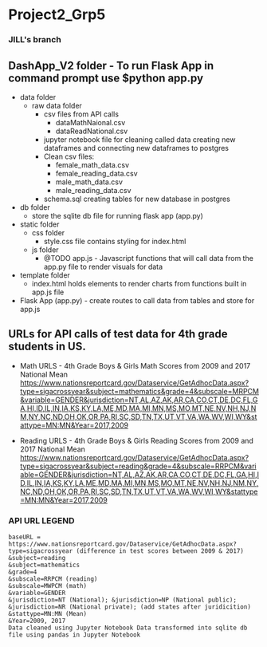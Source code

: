 # Project2_Grp5
### JILL's branch

## DashApp_V2 folder - To run Flask App in command prompt use $python app.py
* data folder 
    * raw data folder  
        * csv files from API calls 
            * dataMathNaional.csv
            * dataReadNational.csv
        * jupyter notebook file for cleaning called data creating new dataframes and connecting new dataframes to postgres 
        * Clean csv files: 
            * female_math_data.csv
            * female_reading_data.csv
            * male_math_data.csv
            * male_reading_data.csv
        * schema.sql creating tables for new database in postgres 
* db folder
    * store the sqlite db file for running flask app (app.py)
* static folder
    * css folder
        * style.css file contains styling for index.html
    * js folder
        *  @TODO app.js - Javascript functions that will call data from the app.py file to render visuals for data 
* template folder
    * index.html holds elements to render charts from functions built in app.js file 
* Flask App (app.py) - create routes to call data from tables and store for app.js 


## URLs for API calls of test data for 4th grade students in US.

* Math URLS - 4th Grade Boys & Girls Math Scores from 2009 and 2017
National Mean https://www.nationsreportcard.gov/Dataservice/GetAdhocData.aspx?type=sigacrossyear&subject=mathematics&grade=4&subscale=MRPCM&variable=GENDER&jurisdiction=NT,AL,AZ,AK,AR,CA,CO,CT,DE,DC,FL,GA,HI,ID,IL,IN,IA,KS,KY,LA,ME,MD,MA,MI,MN,MS,MO,MT,NE,NV,NH,NJ,NM,NY,NC,ND,OH,OK,OR,PA,RI,SC,SD,TN,TX,UT,VT,VA,WA,WV,WI,WY&stattype=MN:MN&Year=2017,2009

* Reading URLS - 4th Grade Boys & Girls Reading Scores from 2009 and 2017
National Mean https://www.nationsreportcard.gov/Dataservice/GetAdhocData.aspx?type=sigacrossyear&subject=reading&grade=4&subscale=RRPCM&variable=GENDER&jurisdiction=NT,AL,AZ,AK,AR,CA,CO,CT,DE,DC,FL,GA,HI,ID,IL,IN,IA,KS,KY,LA,ME,MD,MA,MI,MN,MS,MO,MT,NE,NV,NH,NJ,NM,NY,NC,ND,OH,OK,OR,PA,RI,SC,SD,TN,TX,UT,VT,VA,WA,WV,WI,WY&stattype=MN:MN&Year=2017,2009

### API URL LEGEND
    baseURL = https://www.nationsreportcard.gov/Dataservice/GetAdhocData.aspx?
    type=sigacrossyear (difference in test scores between 2009 & 2017)
    &subject=reading
    &subject=mathematics
    &grade=4
    &subscale=RRPCM (reading)
    &subscale=MWPCM (math)
    &variable=GENDER
    &jurisdiction=NT (National); &jurisdiction=NP (National public); &jurisdiction=NR (National private); (add states after juridicition)
    &stattype=MN:MN (Mean)
    &Year=2009, 2017
    Data cleaned using Jupyter Notebook Data transformed into sqlite db file using pandas in Jupyter Notebook
